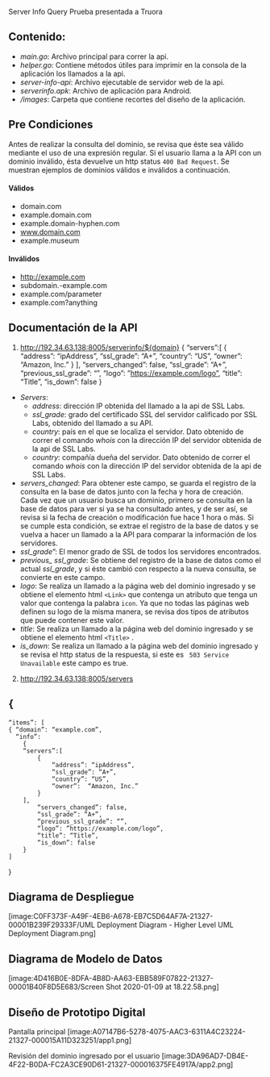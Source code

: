 Server Info Query
Prueba presentada a Truora

## Contenido:
* *main.go*: Archivo principal para correr la api.
* *helper.go*: Contiene métodos útiles para imprimir en la consola de la aplicación los llamados a la api. 
* *server-info-api*: Archivo ejecutable de servidor web de la api.
* *serverinfo.apk*: Archivo de aplicación para Android.
* */images*: Carpeta que contiene  recortes del diseño de la aplicación.

## Pre Condiciones
Antes de realizar la consulta del dominio, se revisa que éste sea válido mediante el uso de una expresión regular. Si el usuario llama a la API con un dominio inválido, ésta devuelve un http status `400 Bad Request`. Se muestran ejemplos de dominios válidos e inválidos a continuación.

#### Válidos
* domain.com
* example.domain.com
* example.domain-hyphen.com
* www.domain.com
* example.museum

#### Inválidos
* http://example.com
* subdomain.-example.com
* example.com/parameter
* example.com?anything

## Documentación de la API
1. http://192.34.63.138:8005/serverinfo/${domain}
{
	“servers”:[
		{
			“address”: “ipAddress”,
			“ssl_grade”: “A+”,
			“country”: “US”,
			“owner”:  “Amazon, Inc.”
		}
	],
	“servers_changed”: false,
	“ssl_grade”: “A+”,
	“previous_ssl_grade”: “”,
	“logo”: ”https://example.com/logo”,
	“title”: “Title”,
	“is_down”: false
}

* *Servers*:
	* *address*: dirección IP obtenida del llamado a la api de SSL Labs.
	* *ssl_grade*: grado del certificado SSL del servidor calificado por SSL Labs, obtenido del llamado a su API.
	* *country*: país en el que se localiza el servidor. Dato obtenido de correr el comando _whois_ con la dirección IP del servidor obtenida de la api de SSL Labs. 
	* *country*: compañía dueña  del servidor. Dato obtenido de correr el comando _whois_ con la dirección IP del servidor obtenida de la api de SSL Labs. 
* *servers_changed*: Para obtener este campo, se guarda el registro de la consulta en la base de datos junto con la fecha y hora de creación. Cada vez que un usuario busca un dominio, primero se consulta en la base de datos para ver si ya se ha consultado antes, y de ser así, se revisa si la fecha de creación o modificación fue hace 1 hora o más.  Si se cumple esta condición, se extrae el registro de la base de datos y se vuelva a hacer un llamado a la API para comparar la información de los servidores. 
* *ssl_grade*”: El menor grado de SSL de todos los servidores encontrados. 
* *previous_ ssl_grade*: Se obtiene del registro de la base de datos como el actual *ssl_grade*, y si éste cambió con respecto a la nueva consulta, se convierte en este campo.
* *logo*: Se realiza un llamado a la página web del dominio ingresado y se obtiene  el elemento html `<Link>` que contenga un atributo que tenga un valor que contenga la palabra `icon`.  Ya que no todas las páginas web definen su logo de la misma manera, se revisa dos tipos de atributos que puede contener este valor.
* *title*: Se realiza un llamado a la página web del dominio ingresado y se obtiene el elemento html `<Title>` . 
* *is_down*: Se realiza un llamado a la página web del dominio ingresado y se revisa el http status de la respuesta, si este es ` 503 Service Unavailable` este campo es true.

2. http://192.34.63.138:8005/servers
## {
	“items”: [
	{ “domain”: “example.com”, 
	  “info”: 
		{
		“servers”:[
			{
				“address”: “ipAddress”,
				“ssl_grade”: “A+”,
				“country”: “US”,
				“owner”:  “Amazon, Inc.”
			}
		],
			“servers_changed”: false,
			“ssl_grade”: “A+”,
			“previous_ssl_grade”: “”,
			“logo”: ”https://example.com/logo”,
			“title”: “Title”,
			“is_down”: false
		}
	]
}

## Diagrama de Despliegue

[image:C0FF373F-A49F-4EB6-A678-EB7C5D64AF7A-21327-00001B239F29333F/UML Deployment Diagram - Higher Level UML Deployment Diagram.png]

## Diagrama de Modelo de Datos
[image:4D416B0E-8DFA-4B8D-AA63-EBB589F07822-21327-00001B40F8D5E683/Screen Shot 2020-01-09 at 18.22.58.png]


## Diseño de Prototipo Digital
Pantalla principal
[image:A07147B6-5278-4075-AAC3-6311A4C23224-21327-000015A11D323251/app1.png]

Revisión del dominio ingresado por el usuario
[image:3DA96AD7-DB4E-4F22-B0DA-FC2A3CE90D61-21327-000016375FE4917A/app2.png]





